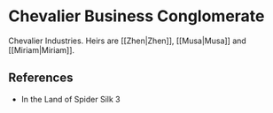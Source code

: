 # Chevalier Business Conglomerate
Chevalier Industries.
Heirs are [[Zhen|Zhen]], [[Musa|Musa]] and [[Miriam|Miriam]].

## References
- In the Land of Spider Silk 3
